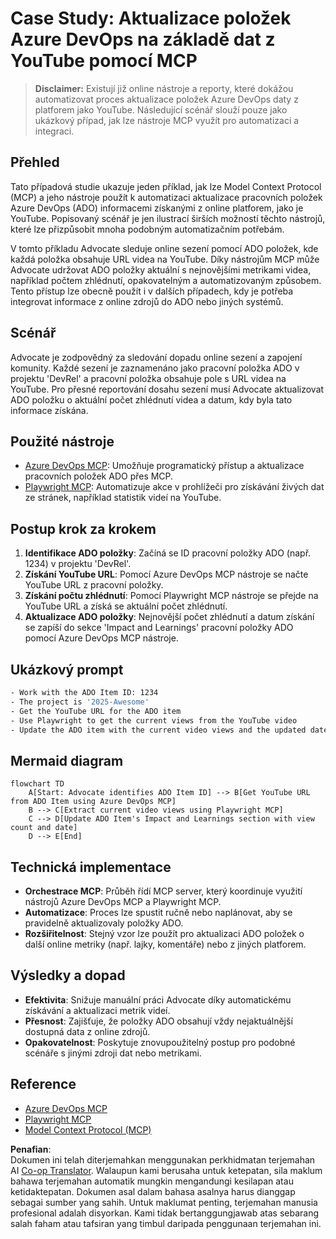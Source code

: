 <!--
CO_OP_TRANSLATOR_METADATA:
{
  "original_hash": "14a2dfbea55ef735660a06bd6bdfe5f3",
  "translation_date": "2025-06-13T21:37:23+00:00",
  "source_file": "09-CaseStudy/UpdateADOItemsFromYT.md",
  "language_code": "ms"
}
-->
# Case Study: Aktualizace položek Azure DevOps na základě dat z YouTube pomocí MCP

> **Disclaimer:** Existují již online nástroje a reporty, které dokážou automatizovat proces aktualizace položek Azure DevOps daty z platforem jako YouTube. Následující scénář slouží pouze jako ukázkový případ, jak lze nástroje MCP využít pro automatizaci a integraci.

## Přehled

Tato případová studie ukazuje jeden příklad, jak lze Model Context Protocol (MCP) a jeho nástroje použít k automatizaci aktualizace pracovních položek Azure DevOps (ADO) informacemi získanými z online platforem, jako je YouTube. Popisovaný scénář je jen ilustrací širších možností těchto nástrojů, které lze přizpůsobit mnoha podobným automatizačním potřebám.

V tomto příkladu Advocate sleduje online sezení pomocí ADO položek, kde každá položka obsahuje URL videa na YouTube. Díky nástrojům MCP může Advocate udržovat ADO položky aktuální s nejnovějšími metrikami videa, například počtem zhlédnutí, opakovatelným a automatizovaným způsobem. Tento přístup lze obecně použít i v dalších případech, kdy je potřeba integrovat informace z online zdrojů do ADO nebo jiných systémů.

## Scénář

Advocate je zodpovědný za sledování dopadu online sezení a zapojení komunity. Každé sezení je zaznamenáno jako pracovní položka ADO v projektu 'DevRel' a pracovní položka obsahuje pole s URL videa na YouTube. Pro přesné reportování dosahu sezení musí Advocate aktualizovat ADO položku o aktuální počet zhlédnutí videa a datum, kdy byla tato informace získána.

## Použité nástroje

- [Azure DevOps MCP](https://github.com/microsoft/azure-devops-mcp): Umožňuje programatický přístup a aktualizace pracovních položek ADO přes MCP.
- [Playwright MCP](https://github.com/microsoft/playwright-mcp): Automatizuje akce v prohlížeči pro získávání živých dat ze stránek, například statistik videí na YouTube.

## Postup krok za krokem

1. **Identifikace ADO položky**: Začíná se ID pracovní položky ADO (např. 1234) v projektu 'DevRel'.
2. **Získání YouTube URL**: Pomocí Azure DevOps MCP nástroje se načte YouTube URL z pracovní položky.
3. **Získání počtu zhlédnutí**: Pomocí Playwright MCP nástroje se přejde na YouTube URL a získá se aktuální počet zhlédnutí.
4. **Aktualizace ADO položky**: Nejnovější počet zhlédnutí a datum získání se zapíší do sekce 'Impact and Learnings' pracovní položky ADO pomocí Azure DevOps MCP nástroje.

## Ukázkový prompt

```bash
- Work with the ADO Item ID: 1234
- The project is '2025-Awesome'
- Get the YouTube URL for the ADO item
- Use Playwright to get the current views from the YouTube video
- Update the ADO item with the current video views and the updated date of the information
```

## Mermaid diagram

```mermaid
flowchart TD
    A[Start: Advocate identifies ADO Item ID] --> B[Get YouTube URL from ADO Item using Azure DevOps MCP]
    B --> C[Extract current video views using Playwright MCP]
    C --> D[Update ADO Item's Impact and Learnings section with view count and date]
    D --> E[End]
```

## Technická implementace

- **Orchestrace MCP**: Průběh řídí MCP server, který koordinuje využití nástrojů Azure DevOps MCP a Playwright MCP.
- **Automatizace**: Proces lze spustit ručně nebo naplánovat, aby se pravidelně aktualizovaly položky ADO.
- **Rozšiřitelnost**: Stejný vzor lze použít pro aktualizaci ADO položek o další online metriky (např. lajky, komentáře) nebo z jiných platforem.

## Výsledky a dopad

- **Efektivita**: Snižuje manuální práci Advocate díky automatickému získávání a aktualizaci metrik videí.
- **Přesnost**: Zajišťuje, že položky ADO obsahují vždy nejaktuálnější dostupná data z online zdrojů.
- **Opakovatelnost**: Poskytuje znovupoužitelný postup pro podobné scénáře s jinými zdroji dat nebo metrikami.

## Reference

- [Azure DevOps MCP](https://github.com/microsoft/azure-devops-mcp)
- [Playwright MCP](https://github.com/microsoft/playwright-mcp)
- [Model Context Protocol (MCP)](https://modelcontextprotocol.io/)

**Penafian**:  
Dokumen ini telah diterjemahkan menggunakan perkhidmatan terjemahan AI [Co-op Translator](https://github.com/Azure/co-op-translator). Walaupun kami berusaha untuk ketepatan, sila maklum bahawa terjemahan automatik mungkin mengandungi kesilapan atau ketidaktepatan. Dokumen asal dalam bahasa asalnya harus dianggap sebagai sumber yang sahih. Untuk maklumat penting, terjemahan manusia profesional adalah disyorkan. Kami tidak bertanggungjawab atas sebarang salah faham atau tafsiran yang timbul daripada penggunaan terjemahan ini.